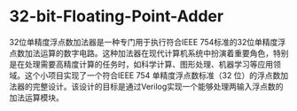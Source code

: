 # 32-bit-Floating-Point-Adder
32位单精度浮点数加法器是一种专门用于执行符合IEEE 754标准的32位单精度浮点数加法运算的数字电路。这种加法器在现代计算机系统中扮演着重要角色，特别是在处理需要高精度计算的任务时，如科学计算、图形处理、机器学习等应用领域。这个小项目实现了一个符合IEEE 754 单精度浮点数标准（32 位）的浮点数加法器的完整设计。该设计的目标是通过Verilog实现一个能够处理两输入浮点数的加法运算模块。
